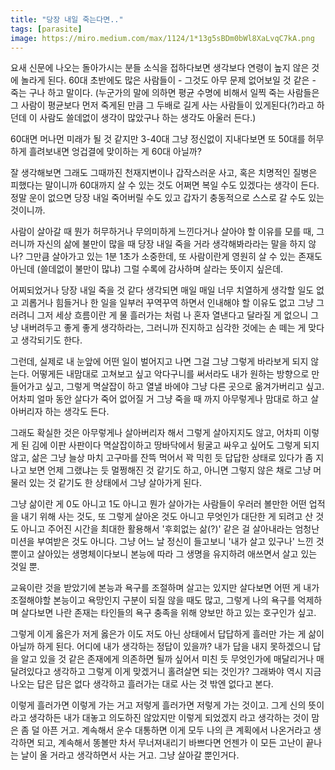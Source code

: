 ```yaml
---
title: "당장 내일 죽는다면.."
tags: [parasite]
image: https://miro.medium.com/max/1124/1*13g5sBDm0bWl8XaLvqC7kA.png
---
```


요새 신문에 나오는 돌아가시는 분들 소식을 접하다보면 생각보다 연령이 높지 않은 것에 놀라게 된다. 60대 초반에도 많은 사람들이 - 그것도 아무 문제 없어보일 것 같은 - 죽는 구나 하고 말이다. (누군가의 말에 의하면 평균 수명에 비해서 일찍 죽는 사람들은 그 사람이 평균보다 먼저 죽게된 만큼 그 두배로 길게 사는 사람들이 있게된다(?)라고 하던데 이 사람도 쓸데없이 생각이 많았구나 하는 생각도 아울러 든다.)

60대면 머나먼 미래가 될 것 같지만 3-40대 그냥 정신없이 지내다보면 또 50대를 허무하게 흘려보내면 엉겁결에 맞이하는 게 60대 아닐까?

잘 생각해보면 그래도 그때까진 천재지변이나 갑작스러운 사고, 혹은 치명적인 질병은 피했다는 말이니까 60대까지 살 수 있는 것도 어쩌면 복일 수도 있겠다는 생각이 든다. 정말 운이 없으면 당장 내일 죽어버릴 수도 있고 갑자기 충동적으로 스스로 갈 수도 있는 것이니까. 

사람이 살아갈 때 뭔가 허무하거나 무의미하게 느낀다거나 살아야 할 이유를 모를 때, 그러니까 자신의 삶에 불만이 많을 때 당장 내일 죽을 거라 생각해봐라라는 말을 하지 않나? 그만큼 살아가고 있는 1분 1초가 소중한데, 또 사람이란게 영원히 살 수 있는 존재도 아닌데 (쓸데없이 불만이 많냐) 그럴 수록에 감사하며 살라는 뜻이지 싶은데.

어찌되었거나 당장 내일 죽을 것 같다 생각되면 매일 매일 너무 치열하게 생각할 일도 없고 괴롭거나 힘들거나 한 일을 일부러 꾸역꾸역 하면서 인내해야 할 이유도 없고 그냥 그러려니 그저 세상 흐름이란 게 물 흘러가는 처럼 나 혼자 열낸다고 달라질 게 없으니 그냥 내버려두고 좋게 좋게 생각하라는, 그러니까 진지하고 심각한 것에는 손 떼는 게 맞다고 생각되기도 한다.

그런데, 실제로 내 눈앞에 어떤 일이 벌어지고 나면 그걸 그냥 그렇게 바라보게 되지 않는다. 어떻게든 내맘대로 고쳐보고 싶고 악다구니를 써서라도 내가 원하는 방향으로 만들어가고 싶고, 그렇게 멱살잡이 하고 열낼 바에야 그냥 다른 곳으로 옮겨가버리고 싶고. 어차피 얼마 동안 살다가 죽어 없어질 거 그냥 죽을 때 까지 아무렇게나 맘대로 하고 살아버리자 하는 생각도 든다.

그래도 확실한 것은 아무렇게나 살아버리자 해서 그렇게 살아지지도 않고, 어차피 이렇게 된 김에 이판 사판이다 멱살잡이하고 땅바닥에서 뒹굴고 싸우고 싶어도 그렇게 되지 않고, 삶은 그냥 늘상 마치 고구마를 잔뜩 먹어서 꽉 믹힌 듯 답답한 상태로 있다가 좀 지나고 보면 언제 그랬냐는 듯 멀쩡해진 것 같기도 하고, 아니면 그렇지 않은 채로 그냥 머물러 있는 것 같기도 한 상태에서 그냥 살아가게 된다. 

그냥 삶이란 게 0도 아니고 1도 아니고 뭔가 살아가는 사람들이 우러러 볼만한 어떤 업적을 내기 위해 사는 것도, 또 그렇게 살아온 것도 아니고 무엇인가 대단한 게 되려고 산 것도 아니고 주어진 시간을 최대한 활용해서 '후회없는 삶(?)' 같은 걸 살아내라는 엄청난 미션을 부여받은 것도 아니다. 그냥 어느 날 정신이 들고보니 '내가 살고 있구나' 느낀 것 뿐이고 살아있는 생명체이다보니 본능에 따라 그 생명을 유지하려 애쓰면서 살고 있는 것일 뿐.

교육이란 것을 받았기에 본능과 욕구를 조절하며 살고는 있지만 살다보면 어떤 게 내가 조절해야할 본능이고 욕망인지 구분이 되질 않을 때도 많고, 그렇게 나의 욕구를 억제하며 살다보면 나란 존재는 타인들의 욕구 충족을 위해 양보만 하고 있는 호구인가 싶고. 

그렇게 이게 옳은가 저게 옳은가 이도 저도 아닌 상태에서 답답하게 흘러만 가는 게 삶이 아닐까 하게 된다. 어디에 내가 생각하는 정답이 있을까? 내가 답을 내지 못하겠으니 답을 알고 있을 것 같은 존재에게 의존하면 될까 싶어서 미친 듯 무엇인가에 매달리거나 매달려있다고 생각하고 그렇게 이게 맞겠거니 홀려살면 되는 것인가? 그래봐야 역시 지금 나오는 답은 답은 없다 생각하고 흘러가는 대로 사는 것 밖엔 없다고 본다. 

이렇게 흘러가면 이렇게 가는 거고 저렇게 흘러가면 저렇게 가는 것이고. 그게 신의 뜻이라고 생각하든 내가 대놓고 의도하진 않았지만 이렇게 되었겠지 라고 생각하는 것이 맘은 좀 덜 아픈 거고. 계속해서 운수 대통하면 이게 모두 나의 큰 계획에서 나온거라고 생각하면 되고, 계속해서 똥볼만 차서 무너져내리기 바쁘다면 언젠가 이 모든 고난이 끝나는 날이 올 거라고 생각하면서 사는 거고. 그냥 살아갈 뿐인거다.
